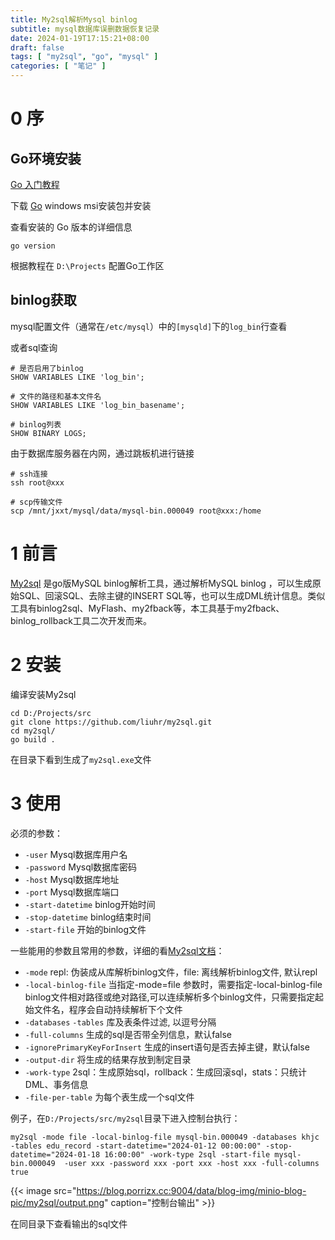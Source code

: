 ```yaml
---
title: My2sql解析Mysql binlog
subtitle: mysql数据库误删数据恢复记录
date: 2024-01-19T17:15:21+08:00
draft: false
tags: [ "my2sql", "go", "mysql" ]
categories: [ "笔记" ]
---
```


# 0 序

## Go环境安装

[Go 入门教程](https://learn.microsoft.com/zh-cn/training/modules/go-get-started/2-install-go?pivots=windows)

下载 [Go](https://go.dev/dl/) windows msi安装包并安装

查看安装的 Go 版本的详细信息

```shell
go version
```

根据教程在 `D:\Projects` 配置Go工作区

## binlog获取

mysql配置文件（通常在`/etc/mysql`）中的`[mysqld]`下的`log_bin`行查看

或者sql查询
```shell
# 是否启用了binlog
SHOW VARIABLES LIKE 'log_bin';

# 文件的路径和基本文件名
SHOW VARIABLES LIKE 'log_bin_basename';

# binlog列表
SHOW BINARY LOGS;
```
由于数据库服务器在内网，通过跳板机进行链接

```shell
# ssh连接
ssh root@xxx

# scp传输文件
scp /mnt/jxxt/mysql/data/mysql-bin.000049 root@xxx:/home
```

# 1 前言

[My2sql](https://github.com/liuhr/my2sql) 是go版MySQL binlog解析工具，通过解析MySQL binlog ，可以生成原始SQL、回滚SQL、去除主键的INSERT
SQL等，也可以生成DML统计信息。类似工具有binlog2sql、MyFlash、my2fback等，本工具基于my2fback、binlog_rollback工具二次开发而来。

# 2 安装

编译安装My2sql

```shell
cd D:/Projects/src
git clone https://github.com/liuhr/my2sql.git
cd my2sql/
go build .
```

在目录下看到生成了`my2sql.exe`文件

# 3 使用

必须的参数：

- `-user` Mysql数据库用户名
- `-password` Mysql数据库密码
- `-host` Mysql数据库地址
- `-port` Mysql数据库端口
- `-start-datetime` binlog开始时间
- `-stop-datetime` binlog结束时间
- `-start-file` 开始的binlog文件


一些能用的参数且常用的参数，详细的看[My2sql文档](https://github.com/liuhr/my2sql)：

- `-mode` repl: 伪装成从库解析binlog文件，file: 离线解析binlog文件, 默认repl
- `-local-binlog-file` 当指定-mode=file 参数时，需要指定-local-binlog-file binlog文件相对路径或绝对路径,可以连续解析多个binlog文件，只需要指定起始文件名，程序会自动持续解析下个文件
- `-databases` `-tables` 库及表条件过滤, 以逗号分隔
- `-full-columns` 生成的sql是否带全列信息，默认false
- `-ignorePrimaryKeyForInsert` 生成的insert语句是否去掉主键，默认false
- `-output-dir` 将生成的结果存放到制定目录
- `-work-type` 2sql：生成原始sql，rollback：生成回滚sql，stats：只统计DML、事务信息
- `-file-per-table` 为每个表生成一个sql文件

例子，在`D:/Projects/src/my2sql`目录下进入控制台执行：

```shell
my2sql -mode file -local-binlog-file mysql-bin.000049 -databases khjc -tables edu_record -start-datetime="2024-01-12 00:00:00" -stop-datetime="2024-01-18 16:00:00" -work-type 2sql -start-file mysql-bin.000049  -user xxx -password xxx -port xxx -host xxx -full-columns true
```

{{< image src="https://blog.porrizx.cc:9004/data/blog-img/minio-blog-pic/my2sql/output.png" caption="控制台输出" >}}

在同目录下查看输出的sql文件

